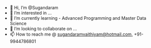 - 👋 Hi, I’m @Sugandaram
- 👀 I’m interested in ...
- 🌱 I’m currently learning - Advanced Programming and Master Data Science
- 💞️ I’m looking to collaborate on ...
- 📫 How to reach me @ sugandaramvaithiyam@hotmail.com, +91-9944786801

<!---
Sugandaram/Sugandaram is a ✨ special ✨ repository because its `README.md` (this file) appears on your GitHub profile.
You can click the Preview link to take a look at your changes.
--->
